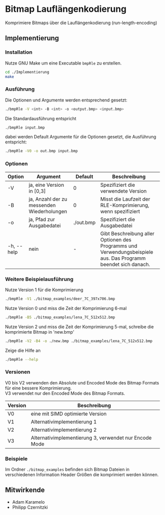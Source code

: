# Bitmap Lauflängenkodierung

Komprimiere Bitmaps über die Lauflängenkodierung (run-length-encoding)

## Implementierung

### Installation

Nutze GNU Make um eine Executable `bmpRle` zu erstellen.
```bash
cd ./Implementierung
make
```

### Ausführung

Die Optionen und Argumente werden entsprechend gesetzt:
```bash
./bmpRle -V <int> -B <int> -o <output.bmp> <input.bmp>
```

Die Standardausführung entspricht
```bash
./bmpRle input.bmp
```
dabei werden Default Argumente für die Optionen gesetzt, die Ausführung entspricht:
```bash
./bmpRle -V0 -o out.bmp input.bmp
```

### Optionen

| Option     | Argument                                                      | Default   | Beschreibung       |
|------------|---------------------------------------------------------------|-----------|----------------------------------------------------------------------------------------------------------------|
| -V         | ja, eine Version in [0,3]                                     | 0         | Spezifiziert die verwendete Version |
| -B         | ja, Anzahl der zu messenden Wiederholungen                    | 0         | Misst die Laufzeit der RLE-Komprimierung, wenn spezifiziert
| -o         | ja, Pfad zur Ausgabedatei                                     | ./out.bmp | Spezifiziert die Ausgabedatei
| -h, --help | nein                                                          | -         | Gibt Beschreibung aller Optionen des Programms und Verwendungsbeispiele aus. Das Programm beendet sich danach. | 

### Weitere Beispielausführung

Nutze Version 1 für die Komprimierung
```bash
./bmpRle -V1 ./bitmap_examples/deer_7C_397x706.bmp
```

Nutze Version 0 und miss die Zeit der Komprimierung 6-mal
```bash
./bmpRle -B5 ./bitmap_examples/lena_7C_512x512.bmp
```

Nutze Version 2 und miss die Zeit der Komprimierung 5-mal, schreibe die komprimierte Bitmap in 'new.bmp'
```bash
./bmpRle -V2 -B4 -o ./new.bmp ./bitmap_examples/lena_7C_512x512.bmp
```

Zeige die Hilfe an
```bash
./bmpRle --help
```

### Versionen

V0 bis V2 verwenden den Absolute und Encoded Mode des Bitmap Formats für eine bessere Komprimierung.<br>
V3 verwendet nur den Encoded Mode des Bitmap Formats.

| Version | Beschreibung                                                                        |
|---------|-------------------------------------------------------------------------------------|
| V0      | eine mit SIMD optimierte Version                                                    |
| V1      | Alternativimplementierung 1                                                         |
| V2      | Alternativimplementierung 2                                                         |     
| V3      | Alternativimplementierung 3, verwendet nur Encode Mode                              |

### Beispiele
Im Ordner `./bitmap_examples` befinden sich Bitmap Dateien in verschiedenen Information Header Größen die komprimiert werden können.

## Mitwirkende

- Adam Karamelo
- Philipp Czernitzki
